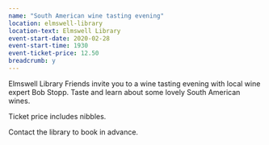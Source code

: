 ```yaml
---
name: "South American wine tasting evening"
location: elmswell-library
location-text: Elmswell Library
event-start-date: 2020-02-28
event-start-time: 1930
event-ticket-price: 12.50
breadcrumb: y
---
```


Elmswell Library Friends invite you to a wine tasting evening with local wine expert Bob Stopp. Taste and learn about some lovely South American wines.

Ticket price includes nibbles.

Contact the library to book in advance.
